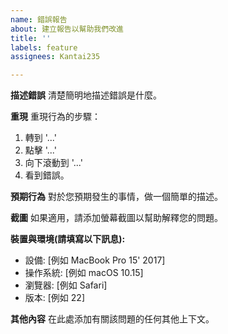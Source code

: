 ```yaml
---
name: 錯誤報告
about: 建立報告以幫助我們改進
title: ''
labels: feature
assignees: Kantai235

---
```


**描述錯誤**
清楚簡明地描述錯誤是什麼。

**重現**
重現行為的步驟：
1. 轉到 '...'
2. 點擊 '...'
3. 向下滾動到 '...'
4. 看到錯誤。

**預期行為**
對於您預期發生的事情，做一個簡單的描述。

**截圖**
如果適用，請添加螢幕截圖以幫助解釋您的問題。

**裝置與環境(請填寫以下訊息):**
* 設備: [例如 MacBook Pro 15' 2017]
* 操作系統: [例如 macOS 10.15]
* 瀏覽器: [例如 Safari]
* 版本: [例如 22]

**其他內容**
在此處添加有關該問題的任何其他上下文。

